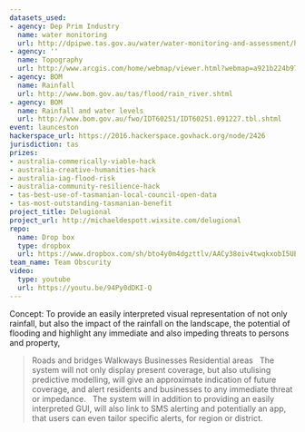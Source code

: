 ```yaml
---
datasets_used:
- agency: Dep Prim Industry
  name: water monitoring
  url: http://dpipwe.tas.gov.au/water/water-monitoring-and-assessment/hydrological-assessm
- agency: ''
  name: Topography
  url: http://www.arcgis.com/home/webmap/viewer.html?webmap=a921b224b9724f0b81af543d637ceb9f
- agency: BOM
  name: Rainfall
  url: http://www.bom.gov.au/tas/flood/rain_river.shtml
- agency: BOM
  name: Rainfall and water levels
  url: http://www.bom.gov.au/fwo/IDT60251/IDT60251.091227.tbl.shtml
event: launceston
hackerspace_url: https://2016.hackerspace.govhack.org/node/2426
jurisdiction: tas
prizes:
- australia-commerically-viable-hack
- australia-creative-humanities-hack
- australia-iag-flood-risk
- australia-community-resilience-hack
- tas-best-use-of-tasmanian-local-council-open-data
- tas-most-outstanding-tasmanian-benefit
project_title: Delugional
project_url: http://michaeldespott.wixsite.com/delugional
repo:
  name: Drop box
  type: dropbox
  url: https://www.dropbox.com/sh/bto4y0m4dgzttlv/AACy38oiv4twqkxobI5UE0cZa?dl=0
team_name: Team Obscurity
video:
  type: youtube
  url: https://youtu.be/94Py0dDKI-Q
---
```


Concept: To provide an easily interpreted visual representation of not only rainfall, but also the impact of the rainfall on the landscape, the potential of flooding and highlight any immediate and also impeding threats to persons and property, 
 
> Roads and bridges
> Walkways
> Businesses
> Residential areas
 
The system will not only display present coverage, but also utulising predictive modelling, will give an approximate indication of future coverage, and alert residents and businesses to any immediate threat or impedance.
 
The system will in addition to providing an easily interpreted GUI, will also link to SMS alerting and potentially an app, that users can even tailor specific alerts, for region or district.